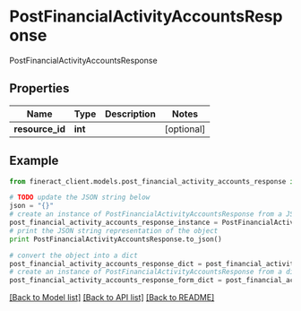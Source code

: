 # PostFinancialActivityAccountsResponse

PostFinancialActivityAccountsResponse

## Properties

Name | Type | Description | Notes
------------ | ------------- | ------------- | -------------
**resource_id** | **int** |  | [optional] 

## Example

```python
from fineract_client.models.post_financial_activity_accounts_response import PostFinancialActivityAccountsResponse

# TODO update the JSON string below
json = "{}"
# create an instance of PostFinancialActivityAccountsResponse from a JSON string
post_financial_activity_accounts_response_instance = PostFinancialActivityAccountsResponse.from_json(json)
# print the JSON string representation of the object
print PostFinancialActivityAccountsResponse.to_json()

# convert the object into a dict
post_financial_activity_accounts_response_dict = post_financial_activity_accounts_response_instance.to_dict()
# create an instance of PostFinancialActivityAccountsResponse from a dict
post_financial_activity_accounts_response_form_dict = post_financial_activity_accounts_response.from_dict(post_financial_activity_accounts_response_dict)
```
[[Back to Model list]](../README.md#documentation-for-models) [[Back to API list]](../README.md#documentation-for-api-endpoints) [[Back to README]](../README.md)


